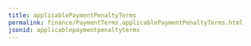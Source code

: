 ```yaml
---
title: applicablePaymentPenaltyTerms
permalink: finance/PaymentTerms.applicablePaymentPenaltyTerms.html
jsonid: applicablepaymentpenaltyterms
---
```

